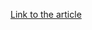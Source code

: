 [Link to the article](https://www.welivesecurity.com/en/critical-infrastructure/when-it-meets-ot-cybersecurity-physical-world/)
